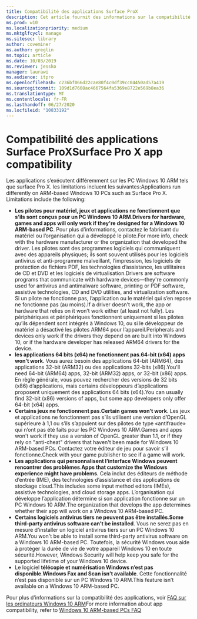 ```yaml
---
title: Compatibilité des applications Surface ProX
description: Cet article fournit des informations sur la compatibilité des applications d’introduction aux PC fonctionnant sous la surface Pro X ARM.
ms.prod: w10
ms.localizationpriority: medium
ms.mktglfcycl: manage
ms.sitesec: library
author: coveminer
ms.author: greglin
ms.topic: article
ms.date: 10/03/2019
ms.reviewer: jessko
manager: laurawi
ms.audience: itpro
ms.openlocfilehash: c236bf066d22cae80f4c0df39cc04450ad57a419
ms.sourcegitcommit: 109d1d7608ac4667564fa5369e8722e569b8ea36
ms.translationtype: MT
ms.contentlocale: fr-FR
ms.lasthandoff: 06/27/2020
ms.locfileid: "10833192"
---
```

# <span data-ttu-id="4f52c-103">Compatibilité des applications Surface ProX</span><span class="sxs-lookup"><span data-stu-id="4f52c-103">Surface Pro X app compatibility</span></span>

<span data-ttu-id="4f52c-104">Les applications s’exécutent différemment sur les PC Windows 10 ARM tels que surface Pro X. les limitations incluent les suivantes:</span><span class="sxs-lookup"><span data-stu-id="4f52c-104">Applications run differently on ARM-based Windows 10 PCs such as Surface Pro X. Limitations include the following:</span></span>

- <span data-ttu-id="4f52c-105">**Les pilotes pour matériel, jeux et applications ne fonctionnent que s’ils sont conçus pour un PC Windows 10 ARM**.</span><span class="sxs-lookup"><span data-stu-id="4f52c-105">**Drivers for hardware, games and apps will only work if they're designed for a Windows 10 ARM-based PC**.</span></span> <span data-ttu-id="4f52c-106">Pour plus d’informations, contactez le fabricant du matériel ou l’organisation qui a développé le pilote.</span><span class="sxs-lookup"><span data-stu-id="4f52c-106">For more info, check with the hardware manufacturer or the organization that developed the driver.</span></span> <span data-ttu-id="4f52c-107">Les pilotes sont des programmes logiciels qui communiquent avec des appareils physiques; ils sont souvent utilisés pour les logiciels antivirus et anti-programme malveillant, l’impression, les logiciels de protection de fichiers PDF, les technologies d’assistance, les utilitaires de CD et DVD et les logiciels de virtualisation.</span><span class="sxs-lookup"><span data-stu-id="4f52c-107">Drivers are software programs that communicate with hardware devices—they're commonly used for antivirus and antimalware software, printing or PDF software, assistive technologies, CD and DVD utilities, and virtualization software.</span></span> <span data-ttu-id="4f52c-108">Si un pilote ne fonctionne pas, l’application ou le matériel qui s’en repose ne fonctionne pas (au moins).</span><span class="sxs-lookup"><span data-stu-id="4f52c-108">If a driver doesn’t work, the app or hardware that relies on it won’t work either (at least not fully).</span></span> <span data-ttu-id="4f52c-109">Les périphériques et périphériques fonctionnent uniquement si les pilotes qu’ils dépendent sont intégrés à Windows 10, ou si le développeur de matériel a désactivé les pilotes ARM64 pour l’appareil.</span><span class="sxs-lookup"><span data-stu-id="4f52c-109">Peripherals and devices only work if the drivers they depend on are built into Windows 10, or if the hardware developer has released ARM64 drivers for the device.</span></span>
- <span data-ttu-id="4f52c-110">**les applications 64 bits (x64) ne fonctionnent pas**.</span><span class="sxs-lookup"><span data-stu-id="4f52c-110">**64-bit (x64) apps won’t work**.</span></span> <span data-ttu-id="4f52c-111">Vous aurez besoin des applications 64-bit (ARM64), des applications 32-bit (ARM32) ou des applications 32-bits (x86).</span><span class="sxs-lookup"><span data-stu-id="4f52c-111">You'll need 64-bit (ARM64) apps, 32-bit (ARM32) apps, or 32-bit (x86) apps.</span></span> <span data-ttu-id="4f52c-112">En règle générale, vous pouvez rechercher des versions de 32 bits (x86) d’applications, mais certains développeurs d’applications proposent uniquement des applications 64 bits (x64).</span><span class="sxs-lookup"><span data-stu-id="4f52c-112">You can usually find 32-bit (x86) versions of apps, but some app developers only offer 64-bit (x64) apps.</span></span>
- <span data-ttu-id="4f52c-113">**Certains jeux ne fonctionnent pas**.</span><span class="sxs-lookup"><span data-stu-id="4f52c-113">**Certain games won’t work**.</span></span> <span data-ttu-id="4f52c-114">Les jeux et applications ne fonctionnent pas s’ils utilisent une version d’OpenGL supérieure à 1,1 ou s’ils s’appuient sur des pilotes de type «antifraude» qui n’ont pas été faits pour les PC Windows 10 ARM.</span><span class="sxs-lookup"><span data-stu-id="4f52c-114">Games and apps won't work if they use a version of OpenGL greater than 1.1, or if they rely on "anti-cheat" drivers that haven't been made for Windows 10 ARM-based PCs.</span></span> <span data-ttu-id="4f52c-115">Contactez votre éditeur de jeu pour savoir s’il fonctionne.</span><span class="sxs-lookup"><span data-stu-id="4f52c-115">Check with your game publisher to see if a game will work.</span></span>
- <span data-ttu-id="4f52c-116">**Les applications qui personnalisent l’interface Windows peuvent rencontrer des problèmes**.</span><span class="sxs-lookup"><span data-stu-id="4f52c-116">**Apps that customize the Windows experience might have problems**.</span></span> <span data-ttu-id="4f52c-117">Cela inclut des éditeurs de méthode d’entrée (IME), des technologies d’assistance et des applications de stockage cloud.</span><span class="sxs-lookup"><span data-stu-id="4f52c-117">This includes some input method editors (IMEs), assistive technologies, and cloud storage apps.</span></span> <span data-ttu-id="4f52c-118">L’organisation qui développe l’application détermine si son application fonctionne sur un PC Windows 10 ARM.</span><span class="sxs-lookup"><span data-stu-id="4f52c-118">The organization that develops the app determines whether their app will work on a Windows 10 ARM-based PC.</span></span>
- <span data-ttu-id="4f52c-119">**Certains logiciels antivirus tiers ne peuvent pas être installés**.</span><span class="sxs-lookup"><span data-stu-id="4f52c-119">**Some third-party antivirus software can’t be installed**.</span></span> <span data-ttu-id="4f52c-120">Vous ne serez pas en mesure d’installer un logiciel antivirus tiers sur un PC Windows 10 ARM.</span><span class="sxs-lookup"><span data-stu-id="4f52c-120">You won't be able to install some third-party antivirus software on a Windows 10 ARM-based PC.</span></span> <span data-ttu-id="4f52c-121">Toutefois, la sécurité Windows vous aide à protéger la durée de vie de votre appareil Windows 10 en toute sécurité.</span><span class="sxs-lookup"><span data-stu-id="4f52c-121">However, Windows Security will help keep you safe for the supported lifetime of your Windows 10 device.</span></span>
- <span data-ttu-id="4f52c-122">Le logiciel **télécopie et numérisation Windows n’est pas disponible**.</span><span class="sxs-lookup"><span data-stu-id="4f52c-122">**Windows Fax and Scan isn’t available**.</span></span> <span data-ttu-id="4f52c-123">Cette fonctionnalité n’est pas disponible sur un PC Windows 10 ARM.</span><span class="sxs-lookup"><span data-stu-id="4f52c-123">This feature isn’t available on a Windows 10 ARM-based PC.</span></span>

<span data-ttu-id="4f52c-124">Pour plus d’informations sur la compatibilité des applications, voir [FAQ sur les ordinateurs Windows 10 ARM](https://support.microsoft.com/en-us/help/4521606)</span><span class="sxs-lookup"><span data-stu-id="4f52c-124">For more information about app compatibility, refer to [Windows 10 ARM-based PCs FAQ](https://support.microsoft.com/en-us/help/4521606)</span></span>
